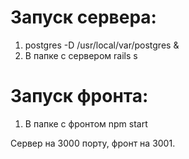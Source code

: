 # Запуск сервера:
1. postgres -D /usr/local/var/postgres &
2. В папке с сервером rails s

# Запуск фронта:
1. В папке с фронтом npm start

Сервер на 3000 порту, фронт на 3001.
